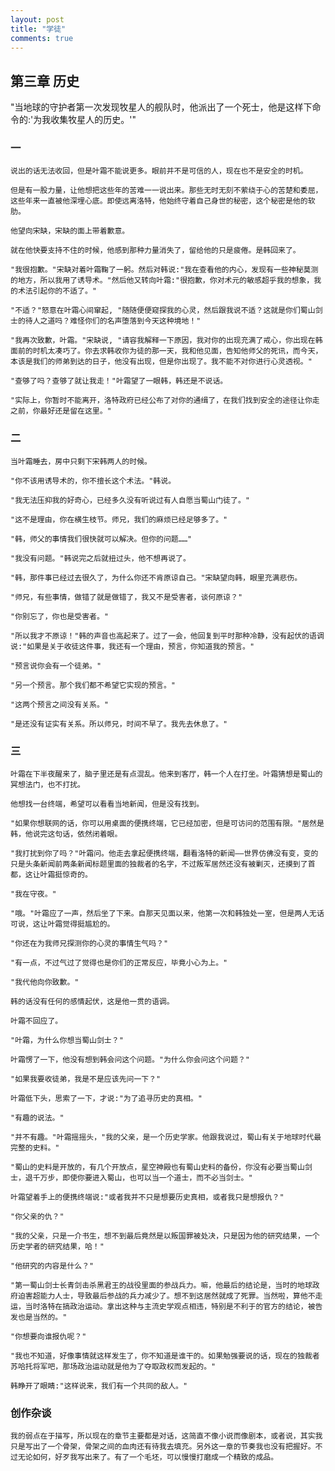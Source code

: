 ```yaml
---
layout: post
title: "学徒"
comments: true
---
```


## 第三章 历史
"当地球的守护者第一次发现牧星人的舰队时，他派出了一个死士，他是这样下命令的:'为我收集牧星人的历史。'"

### 一

    说出的话无法收回，但是叶霜不能说更多。眼前并不是可信的人，现在也不是安全的时机。

    但是有一股力量，让他想把这些年的苦难一一说出来。那些无时无刻不萦绕于心的苦楚和委屈，这些年来一直被他深埋心底。即使远离洛特，他始终守着自己身世的秘密，这个秘密是他的软肋。

    他望向宋缺，宋缺的面上带着歉意。

    就在他快要支持不住的时候，他感到那种力量消失了，留给他的只是疲倦。是韩回来了。

    "我很抱歉。"宋缺对着叶霜鞠了一躬。然后对韩说:"我在查看他的内心，发现有一些神秘莫测的地方，所以我用了诱导术。"然后他又转向叶霜:"很抱歉，你对术元的敏感超乎我的想象，我的术法引起你的不适了。"

    "不适？"怒意在叶霜心间窜起, "随随便便窥探我的心灵，然后跟我说不适？这就是你们蜀山剑士的待人之道吗？难怪你们的名声堕落到今天这种境地！"

    "我再次致歉，叶霜。"宋缺说, "请容我解释一下原因，我对你的出现充满了戒心，你出现在韩面前的时机太凑巧了。你去求韩收你为徒的那一天，我和他见面，告知他师父的死讯，而今天，本该是我们的师弟到达的日子，他没有出现，但是你出现了。我不能不对你进行心灵透视。"

    "查够了吗？查够了就让我走！"叶霜望了一眼韩，韩还是不说话。

    "实际上，你暂时不能离开，洛特政府已经公布了对你的通缉了，在我们找到安全的途径让你走之前，你最好还是留在这里。"

### 二

    当叶霜睡去，房中只剩下宋韩两人的时候。

    "你不该用诱导术的，你不擅长这个术法。"韩说。

    "我无法压抑我的好奇心，已经多久没有听说过有人自愿当蜀山门徒了。"

    "这不是理由，你在横生枝节。师兄，我们的麻烦已经足够多了。"

    "韩，师父的事情我们很快就可以解决。但你的问题……"

    "我没有问题。"韩说完之后就扭过头，他不想再说了。

    "韩，那件事已经过去很久了，为什么你还不肯原谅自己。"宋缺望向韩，眼里充满悲伤。

    "师兄，有些事情，做错了就是做错了，我又不是受害者，谈何原谅？"

    "你别忘了，你也是受害者。"

    "所以我才不原谅！"韩的声音也高起来了。过了一会，他回复到平时那种冷静，没有起伏的语调说:"如果是关于收徒这件事，我还有一个理由，预言，你知道我的预言。"

    "预言说你会有一个徒弟。"

    "另一个预言。那个我们都不希望它实现的预言。"

    "这两个预言之间没有关系。"

    "是还没有证实有关系。所以师兄，时间不早了。我先去休息了。"

### 三

    叶霜在下半夜醒来了，脑子里还是有点混乱。他来到客厅，韩一个人在打坐。叶霜猜想是蜀山的冥想法门，也不打扰。

    他想找一台终端，希望可以看看当地新闻，但是没有找到。

    "如果你想联网的话，你可以用桌面的便携终端，它已经加密，但是可访问的范围有限。"居然是韩，他说完这句话，依然闭着眼。

    "我打扰到你了吗？"叶霜问。他走去拿起便携终端，翻看洛特的新闻——世界仿佛没有变，变的只是头条新闻前两条新闻标题里面的独裁者的名字，不过叛军居然还没有被剿灭，还摸到了首都，这让叶霜挺惊奇的。

    "我在守夜。"

    "哦。"叶霜应了一声，然后坐了下来。自那天见面以来，他第一次和韩独处一室，但是两人无话可说，这让叶霜觉得挺尴尬的。

    "你还在为我师兄探测你的心灵的事情生气吗？"

    "有一点，不过气过了觉得也是你们的正常反应，毕竟小心为上。"

    "我代他向你致歉。"

    韩的话没有任何的感情起伏，这是他一贯的语调。

    叶霜不回应了。

    "叶霜，为什么你想当蜀山剑士？"

    叶霜愣了一下，他没有想到韩会问这个问题。"为什么你会问这个问题？"

    "如果我要收徒弟，我是不是应该先问一下？"

    叶霜低下头，思索了一下，才说:"为了追寻历史的真相。"

    "有趣的说法。"

    "并不有趣。"叶霜摇摇头，"我的父亲，是一个历史学家。他跟我说过，蜀山有关于地球时代最完整的史料。"

    "蜀山的史料是开放的，有几个开放点，星空神殿也有蜀山史料的备份，你没有必要当蜀山剑士，退千万步，即使你要进入蜀山，也可以当一个道士，而不必当剑士。"

    叶霜望着手上的便携终端说:"或者我并不只是想要历史真相，或者我只是想报仇？"

    "你父亲的仇？"

    "我的父亲，只是一介书生，想不到最后竟然是以叛国罪被处决，只是因为他的研究结果，一个历史学者的研究结果，哈！"

    "他研究的内容是什么？"

    "第一蜀山剑士长青剑击杀黑君王的战役里面的参战兵力。嘛，他最后的结论是，当时的地球政府迫害超能力人士，导致最后参战的兵力减少了。想不到这居然就成了死罪。当然啦，算他不走运，当时洛特在搞政治运动。拿出这种与主流史学观点相违，特别是不利于的官方的结论，被告发也是当然的。"

    "你想要向谁报仇呢？"

    "我也不知道，好像事情就这样发生了，你不知道是谁干的。如果勉强要说的话，现在的独裁者苏哈托将军吧，那场政治运动就是他为了夺取政权而发起的。"

    韩睁开了眼睛:"这样说来，我们有一个共同的敌人。"

### 创作杂谈

    我的弱点在于描写，所以现在的章节主要都是对话，这简直不像小说而像剧本，或者说，其实我只是写出了一个骨架，骨架之间的血肉还有待我去填充。另外这一章的节奏我也没有把握好。不过无论如何，好歹我写出来了。有了一个毛坯，可以慢慢打磨成一个精致的成品。